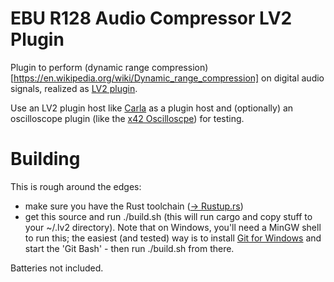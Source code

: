 # EBU R128 Audio Compressor LV2 Plugin
Plugin to perform (dynamic range compression)[https://en.wikipedia.org/wiki/Dynamic_range_compression] on digital audio signals, realized as [LV2 plugin](http://lv2plug.in/]). 

Use an LV2 plugin host like [Carla](https://kx.studio/Applications:Carla) as a plugin host and (optionally) 
an oscilloscope plugin (like the [x42 Oscilloscpe](https://x42-plugins.com/x42/x42-scope)) for testing.

# Building
This is rough around the edges: 
* make sure you have the Rust toolchain ([-> Rustup.rs](https://rustup.rs))
* get this source and run ./build.sh (this will run cargo and copy stuff to your ~/.lv2 directory). Note that on Windows, you'll need a MinGW shell to run this; the easiest (and tested) way is to install [Git for Windows](https://git-scm.com/download/win) and start the 'Git Bash' - then run ./build.sh from there.

Batteries not included.

